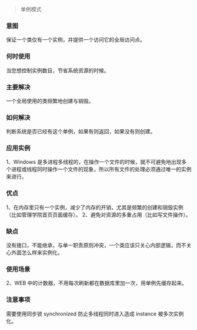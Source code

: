 > 单例模式

### 意图
保证一个类仅有一个实例，并提供一个访问它的全局访问点。

### 何时使用
当您想控制实例数目，节省系统资源的时候。

### 主要解决
一个全局使用的类频繁地创建与销毁。

### 如何解决
判断系统是否已经有这个单例，如果有则返回，如果没有则创建。

### 应用实例
1、Windows 是多进程多线程的，在操作一个文件的时候，就不可避免地出现多个进程或线程同时操作一个文件的现象，所以所有文件的处理必须通过唯一的实例来进行。

### 优点
1、在内存里只有一个实例，减少了内存的开销，尤其是频繁的创建和销毁实例（比如管理学院首页页面缓存）。
2、避免对资源的多重占用（比如写文件操作）。

### 缺点
没有接口，不能继承，与单一职责原则冲突，一个类应该只关心内部逻辑，而不关心外面怎么样来实例化。

### 使用场景
2、WEB 中的计数器，不用每次刷新都在数据库里加一次，用单例先缓存起来。

### 注意事项
需要使用同步锁 synchronized 防止多线程同时进入造成 instance 被多次实例化。
